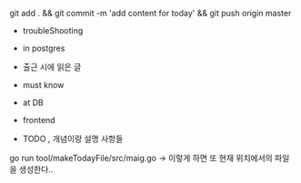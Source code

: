 


git add . && git commit -m 'add content for today' && git push origin master

- troubleShooting


- in postgres


- 출근 시에 읽은 글 


- must know 




- at DB 


- frontend


- TODO , 개념이랑 설명 사항들 

go run tool/makeTodayFile/src/maig.go
->  이렇게 하면 또 현재 위치에서의 파일을 생성한다..

